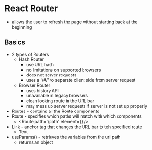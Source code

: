 # React Router

- allows the user to refresh the page without starting back at the beginning

## Basics

- 2 types of Routers
  - Hash Router
    - use URL hash
    - no limitations on supported browsers
    - does not server requests
    - uses a '/#/' to separate client side from server request
  - Browser Router
    - uses history API
    - unavailable in legacy browsers
    - clean looking route in the URL bar
    - may mess up server requests if server is not set up properly
- Routes - contains all the Route components
- Route - specifies which paths will match with which components
  - <Route path='/path' element={<Component />} />
- Link - anchor tag that changes the URL bar to teh specified route
  - <Link to='/path'>Text</Link>
- useParams() - retrieves the variables from the url path
  - returns an object